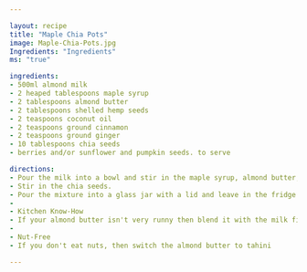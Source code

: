 ```yaml
---

layout: recipe
title: "Maple Chia Pots"
image: Maple-Chia-Pots.jpg
Ingredients: "Ingredients"
ms: "true"

ingredients:
- 500ml almond milk
- 2 heaped tablespoons maple syrup
- 2 tablespoons almond butter
- 2 tablespoons shelled hemp seeds
- 2 teaspoons coconut oil
- 2 teaspoons ground cinnamon
- 2 teaspoons ground ginger
- 10 tablespoons chia seeds
- berries and/or sunflower and pumpkin seeds. to serve

directions:
- Pour the milk into a bowl and stir in the maple syrup, almond butter, hemp seeds, coconut oil and spices. Mix everything well, until smooth.
- Stir in the chia seeds.
- Pour the mixture into a glass jar with a lid and leave in the fridge overnight, or for at least 6 hours, so that it sets and the chia seeds expand. This is fine kept in the jar in the fridge for up to 2 days. Return to room temperature to serve, with berries and seeds, if you like.
- 
- Kitchen Know-How
- If your almond butter isn't very runny then blend it with the milk first, before stirring in the chia seeds.
- 
- Nut-Free
- If you don't eat nuts, then switch the almond butter to tahini

---
```

